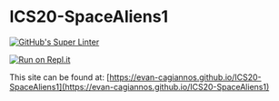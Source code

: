 # ICS20-SpaceAliens1
[![GitHub's Super Linter](https://github.com/evan-cagiannos/ICS20-SpaceAliens1/workflows/GitHub's%20Super%20Linter/badge.svg)](https://github.com/evan-cagiannos/ICS20-SpaceAliens1/actions)

[![Run on Repl.it](https://repl.it/badge/github/ICS20-SpaceAliens1)](https://repl.it/github/evan-cagiannos/ICS20-SpaceAliens1)

This site can be found at: [https://evan-cagiannos.github.io/ICS20-SpaceAliens1](https://evan-cagiannos.github.io/ICS20-SpaceAliens1)
